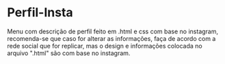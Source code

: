 # Perfil-Insta
Menu com descrição de perfil feito em .html e css com base no instagram, recomenda-se que caso for alterar as informações, faça de acordo com a rede social que for replicar, mas o design e informações colocada no arquivo ".html" são com base no instagram.
